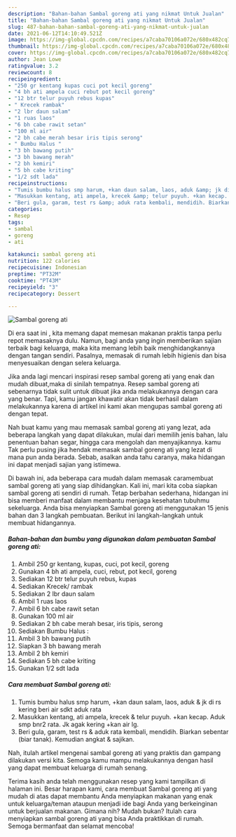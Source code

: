 ```yaml
---
description: "Bahan-bahan Sambal goreng ati yang nikmat Untuk Jualan"
title: "Bahan-bahan Sambal goreng ati yang nikmat Untuk Jualan"
slug: 487-bahan-bahan-sambal-goreng-ati-yang-nikmat-untuk-jualan
date: 2021-06-12T14:10:49.521Z
image: https://img-global.cpcdn.com/recipes/a7caba70106a072e/680x482cq70/sambal-goreng-ati-foto-resep-utama.jpg
thumbnail: https://img-global.cpcdn.com/recipes/a7caba70106a072e/680x482cq70/sambal-goreng-ati-foto-resep-utama.jpg
cover: https://img-global.cpcdn.com/recipes/a7caba70106a072e/680x482cq70/sambal-goreng-ati-foto-resep-utama.jpg
author: Jean Lowe
ratingvalue: 3.2
reviewcount: 8
recipeingredient:
- "250 gr kentang kupas cuci pot kecil goreng"
- "4 bh ati ampela cuci rebut pot kecil goreng"
- "12 btr telur puyuh rebus kupas"
- " Krecek rambak"
- "2 lbr daun salam"
- "1 ruas laos"
- "6 bh cabe rawit setan"
- "100 ml air"
- "2 bh cabe merah besar iris tipis serong"
- " Bumbu Halus "
- "3 bh bawang putih"
- "3 bh bawang merah"
- "2 bh kemiri"
- "5 bh cabe kriting"
- "1/2 sdt lada"
recipeinstructions:
- "Tumis bumbu halus smp harum, +kan daun salam, laos, aduk &amp; jk di rs kering beri air sdkt aduk rata"
- "Masukkan kentang, ati ampela, krecek &amp; telur puyuh. +kan kecap. Aduk smp bnr2 rata. Jk agak kering +kan air lg."
- "Beri gula, garam, test rs &amp; aduk rata kembali, mendidih. Biarkan sebentar (biar tanak). Kemudian angkat &amp; sajikan."
categories:
- Resep
tags:
- sambal
- goreng
- ati

katakunci: sambal goreng ati 
nutrition: 122 calories
recipecuisine: Indonesian
preptime: "PT32M"
cooktime: "PT43M"
recipeyield: "3"
recipecategory: Dessert

---
```



![Sambal goreng ati](https://img-global.cpcdn.com/recipes/a7caba70106a072e/680x482cq70/sambal-goreng-ati-foto-resep-utama.jpg)

Di era  saat ini , kita memang dapat memesan makanan praktis tanpa perlu repot memasaknya dulu. Namun, bagi anda yang ingin memberikan sajian terbaik bagi keluarga, maka kita memang lebih baik menghidangkannya dengan tangan sendiri. Pasalnya, memasak di rumah lebih higienis dan bisa menyesuaikan dengan selera keluarga.

Jika anda lagi mencari inspirasi resep sambal goreng ati yang enak dan mudah dibuat,maka di sinilah tempatnya. Resep sambal goreng ati  sebenarnya tidak sulit untuk dibuat jika anda melakukannya dengan cara yang benar. Tapi, kamu jangan khawatir akan tidak berhasil dalam melakukannya 
karena di artikel ini kami akan mengupas sambal goreng ati dengan tepat.  



Nah buat kamu yang mau memasak sambal goreng ati yang lezat, ada beberapa langkah yang dapat dilakukan, mulai dari memilih jenis bahan, lalu penentuan bahan segar, hingga cara mengolah dan menyajikannya. kamu Tak perlu pusing jika hendak memasak sambal goreng ati yang lezat di mana pun anda berada. Sebab, asalkan anda  tahu caranya, maka hidangan ini dapat menjadi sajian yang istimewa.

Di bawah ini, ada beberapa cara mudah dalam memasak caramembuat sambal goreng ati yang siap dihidangkan. Kali ini, mari kita coba siapkan sambal goreng ati sendiri di rumah. Tetap berbahan sederhana, hidangan ini bisa memberi manfaat dalam membantu menjaga kesehatan tubuhmu sekeluarga. Anda bisa menyiapkan Sambal goreng ati menggunakan 15 jenis bahan dan 3 langkah pembuatan. Berikut ini langkah-langkah untuk membuat hidangannya.

<!--inarticleads1-->

##### Bahan-bahan dan bumbu yang digunakan dalam pembuatan Sambal goreng ati:

1. Ambil 250 gr kentang, kupas, cuci, pot kecil, goreng
1. Gunakan 4 bh ati ampela, cuci, rebut, pot kecil, goreng
1. Sediakan 12 btr telur puyuh rebus, kupas
1. Sediakan  Krecek/ rambak
1. Sediakan 2 lbr daun salam
1. Ambil 1 ruas laos
1. Ambil 6 bh cabe rawit setan
1. Gunakan 100 ml air
1. Sediakan 2 bh cabe merah besar, iris tipis, serong
1. Sediakan  Bumbu Halus :
1. Ambil 3 bh bawang putih
1. Siapkan 3 bh bawang merah
1. Ambil 2 bh kemiri
1. Sediakan 5 bh cabe kriting
1. Gunakan 1/2 sdt lada




<!--inarticleads2-->

##### Cara membuat Sambal goreng ati:

1. Tumis bumbu halus smp harum, +kan daun salam, laos, aduk &amp; jk di rs kering beri air sdkt aduk rata
1. Masukkan kentang, ati ampela, krecek &amp; telur puyuh. +kan kecap. Aduk smp bnr2 rata. Jk agak kering +kan air lg.
1. Beri gula, garam, test rs &amp; aduk rata kembali, mendidih. Biarkan sebentar (biar tanak). Kemudian angkat &amp; sajikan.




Nah, itulah artikel mengenai  sambal goreng ati  yang praktis dan gampang dilakukan versi kita. Semoga kamu mampu melakukannya dengan hasil yang dapat membuat keluarga di rumah senang. 

Terima kasih anda telah menggunakan resep yang kami tampilkan di halaman ini. Besar harapan kami, cara membuat  Sambal goreng ati yang mudah di atas dapat membantu Anda menyiapkan makanan yang enak untuk keluarga/teman ataupun menjadi ide bagi Anda yang berkeinginan untuk berjualan makanan. Gimana nih? Mudah bukan? Itulah cara menyiapkan sambal goreng ati yang bisa Anda praktikkan di rumah. Semoga bermanfaat dan selamat mencoba!

